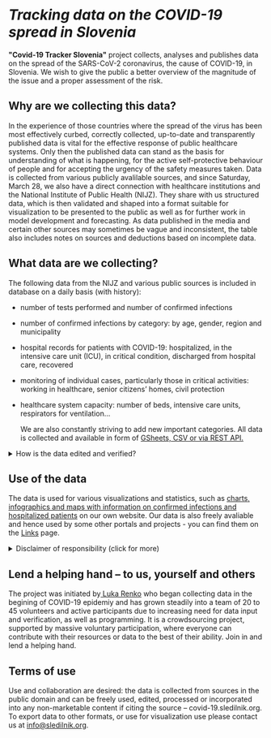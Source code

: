 # *Tracking data on the COVID-19 spread in Slovenia*

**"Covid-19 Tracker Slovenia"** project collects, analyses and publishes data on the spread of the SARS-CoV-2 coronavirus, the cause of COVID-19, in Slovenia. We wish to give the public a better overview of the magnitude of the issue and a proper assessment of the risk.

## Why are we collecting this data?

In the experience of those countries where the spread of the virus has been most effectively curbed, correctly collected, up-to-date and transparently published data is vital for the effective response of public healthcare systems. 
Only then the published data can stand as the basis for understanding of what is happening, for the active self-protective behaviour of people and for accepting the urgency of the safety measures taken.
Data is collected from various publicly avalilable sources, and since Saturday, March 28, we also have a direct connection with healthcare institutions and the National Institute of Public Health (NIJZ). They share with us structured data, which is then validated and shaped into a format suitable for visualization to be presented to the public as well as for further work in model development and forecasting. As data published in the media and certain other sources may sometimes be vague and inconsistent, the table also includes notes on sources and deductions based on incomplete data.

## What data are we collecting?

The following data from the NIJZ and various public sources is included in database on a daily basis (with history):

-   number of tests performed and number of confirmed infections
    
-   number of confirmed infections by category: by age, gender, region and municipality
    
-   hospital records for patients with COVID-19: hospitalized, in the intensive care unit (ICU), in critical condition, discharged from hospital care, recovered
    
-   monitoring of individual cases, particularly those in critical activities: working in healthcare, senior citizens’ homes, civil protection
    
-   healthcare system capacity: number of beds, intensive care units, respirators for ventilation...
    
    We are also constantly striving to add new important categories.
    All data is collected and available in form of [GSheets, CSV or via REST API.](/datasources)
    

<details>
  <summary>How is the data edited and verified?</summary>

The database is updated with the NIJZ data (by category). The data by region and age is sometimes updated subsequently and cross-checked as the data may change as a result of epidemiological research.

Municipalities are tracked in [the Places table](https://docs.google.com/spreadsheets/d/1N1qLMoWyi3WFGhIpPFzKsFmVE0IwNP3elb_c18t2DwY/edit#gid=598557107).
Updating the hospital care data – the Patients table process:

-   All hospital announcements for COVID-19 are monitored (University Medical Centre Ljubljana, University Medical Centre Maribor, University Clinic Golnik, Celje General Hospital) – around 2pm.
    
-   The number of hospitalizations monitored: all departments, hospitalizations in intensive care units, and patients in critical condition.
    
-   Transitions (admissions/discharges) between individual conditions are also recorded (when detectable from the data).
    
-   Where the transition data (admission/discharge) is incomplete, the values are determined by means of deduction (using a formula).
    
-   All sources and deductions are recorded as comments in individual cells (possibility of verification).
    
-   The data is compared with the summary data on hospitalized patients and patients in intensive care published daily by the Government of the Republic of Slovenia at 11:59 pm.
    

</details>

## Use of the data

The data is used for various visualizations and statistics, such as [charts, infographics and maps with information on confirmed infections and hospitalized patients](/stats) on our own website. 
Our data is also freely avaliable and hence used by some other portals and projects - you can find them on the [Links](/links) page.

<details>
  <summary>Disclaimer of responsibility (click for more)</summary>

**Please note: The information published on our site, including links to models and other sites to which we are not directly connected, is prepared with the utmost care, using available sources of data, knowledge, methodologies and technologies, in accordance with scientific standards. We believe that the visualizations and models can help explain the various factors behind the spread of the virus, including the impact of the safety measures taken and of possible future measures. Through this, we wish to emphasize that we all play an important role in this pandemic. Nonetheless, we cannot fully guarantee the accuracy, completeness or usefulness of the information on these sites, and we explicitly disclaim any responsibility for further interpretations and simulations which cite our visualizations as a source.*

</details>

## Lend a helping hand – to us, yourself and others

The project was initiated by[ Luka Renko](https://twitter.com/LukaRenko) who began collecting data in the begining of COVID-19 epidemiy and has grown steadily into a team of 20 to 45 volunteers and active participants due to increasing need for data input and verification, as well as programming. It is a crowdsourcing project, supported by massive voluntary participation, where everyone can contribute with their resources or data to the best of their ability. Join in and lend a helping hand.

## Terms of use

Use and collaboration are desired: the data is collected from sources in the public domain and can be freely used, edited, processed or incorporated into any non-marketable content if citing the source – covid-19.sledilnik.org.
To export data to other formats, or use for visualization use please contact us at info@sledilnik.org.
